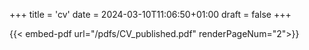 +++
title = 'cv'
date = 2024-03-10T11:06:50+01:00
draft = false
+++

{{< embed-pdf url="/pdfs/CV_published.pdf" renderPageNum="2">}}
